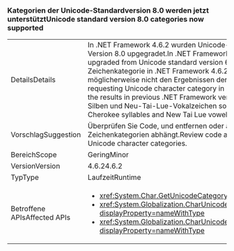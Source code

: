 ### <a name="unicode-standard-version-80-categories-now-supported"></a><span data-ttu-id="dcaf5-101">Kategorien der Unicode-Standardversion 8.0 werden jetzt unterstützt</span><span class="sxs-lookup"><span data-stu-id="dcaf5-101">Unicode standard version 8.0 categories now supported</span></span>

|   |   |
|---|---|
|<span data-ttu-id="dcaf5-102">Details</span><span class="sxs-lookup"><span data-stu-id="dcaf5-102">Details</span></span>|<span data-ttu-id="dcaf5-103">In .NET Framework 4.6.2 wurden Unicode-Daten von der Unicode-Standardversion 6.3 auf die Version 8.0 upgegradet.</span><span class="sxs-lookup"><span data-stu-id="dcaf5-103">In .NET Framework 4.6.2, Unicode data in the framework has been upgraded from Unicode standard version 6.3 to version 8.0.</span></span>  <span data-ttu-id="dcaf5-104">Wenn Sie die Unicode-Zeichenkategorie in .NET Framework 4.6.2 abfragen, entsprechen einige Ergebnisse möglicherweise nicht den Ergebnissen der Vorgängerversionen von .NET Framework.</span><span class="sxs-lookup"><span data-stu-id="dcaf5-104">When requesting Unicode character category in .NET Framework 4.6.2, some results might not match the results in previous .NET Framework versions.</span></span>  <span data-ttu-id="dcaf5-105">Diese Änderung betrifft hauptsächlich Cherokee-Silben und Neu-Tai-Lue-Vokalzeichen sowie Tonmarkierungen.</span><span class="sxs-lookup"><span data-stu-id="dcaf5-105">This change mostly affects Cherokee syllables and New Tai Lue vowels signs and tone marks.</span></span>|
|<span data-ttu-id="dcaf5-106">Vorschlag</span><span class="sxs-lookup"><span data-stu-id="dcaf5-106">Suggestion</span></span>|<span data-ttu-id="dcaf5-107">Überprüfen Sie Code, und entfernen oder ändern Sie Logik, die von hartcodierten Unicode-Zeichenkategorien abhängt.</span><span class="sxs-lookup"><span data-stu-id="dcaf5-107">Review code and remove/change logic that depends on hard-coded Unicode character categories.</span></span>|
|<span data-ttu-id="dcaf5-108">Bereich</span><span class="sxs-lookup"><span data-stu-id="dcaf5-108">Scope</span></span>|<span data-ttu-id="dcaf5-109">Gering</span><span class="sxs-lookup"><span data-stu-id="dcaf5-109">Minor</span></span>|
|<span data-ttu-id="dcaf5-110">Version</span><span class="sxs-lookup"><span data-stu-id="dcaf5-110">Version</span></span>|<span data-ttu-id="dcaf5-111">4.6.2</span><span class="sxs-lookup"><span data-stu-id="dcaf5-111">4.6.2</span></span>|
|<span data-ttu-id="dcaf5-112">Typ</span><span class="sxs-lookup"><span data-stu-id="dcaf5-112">Type</span></span>|<span data-ttu-id="dcaf5-113">Laufzeit</span><span class="sxs-lookup"><span data-stu-id="dcaf5-113">Runtime</span></span>|
|<span data-ttu-id="dcaf5-114">Betroffene APIs</span><span class="sxs-lookup"><span data-stu-id="dcaf5-114">Affected APIs</span></span>|<ul><li><xref:System.Char.GetUnicodeCategory(System.Char)?displayProperty=nameWithType></li><li><xref:System.Globalization.CharUnicodeInfo.GetUnicodeCategory(System.Char)?displayProperty=nameWithType></li><li><xref:System.Globalization.CharUnicodeInfo.GetUnicodeCategory(System.String,System.Int32)?displayProperty=nameWithType></li></ul>|

